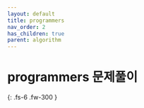 ```yaml
---
layout: default
title: programmers
nav_order: 2
has_children: true
parent: algorithm
---
```


# programmers 문제풀이

{: .fs-6 .fw-300 }
